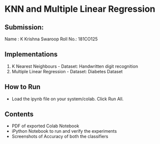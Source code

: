 # KNN and Multiple Linear Regression 

## Submission: 
Name : K Krishna Swaroop
Roll No.: 181CO125

## Implementations
1. K Nearest Neighbours - Dataset: Handwritten digit recognition
2. Multiple Linear Regression - Dataset: Diabetes Dataset

## How to Run
- Load the ipynb file on your system/colab. Click Run All.

## Contents
- PDF of exported Colab Notebook
- iPython Notebook to run and verify the experiments
- Screenshots of Accuracy of both the classifiers

